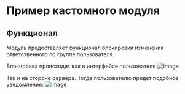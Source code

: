 # Пример кастомного модуля

## Функционал

Модуль предоставляет функционал блокировки изменения ответственного по группе пользователя.

Блокировка происходит как в интерфейсе пользователя
![image](https://github.com/user-attachments/assets/df0cd27c-1524-42e8-98de-d1fdf47e0092)


Так и на стороне сервера. Тогда пользователю придет подобное уведомление:
![image](https://github.com/user-attachments/assets/df87871b-b9d3-4dfb-b582-9238f9caa13f)

